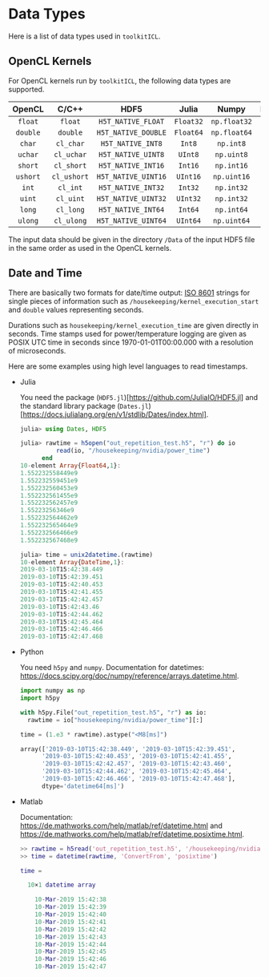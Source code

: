 # Data Types

Here is a list of data types used in `toolkitICL`.


## OpenCL Kernels

For OpenCL kernels run by `toolkitICL`, the following data types are supported.

|  OpenCL  |    C/C++    |         HDF5        |   Julia   |     Numpy    |  Matlab  |
|:--------:|:-----------:|:-------------------:|:---------:|:------------:|:--------:|
|  `float` |   `float`   |  `H5T_NATIVE_FLOAT` | `Float32` | `np.float32` | `single` |
| `double` |   `double`  | `H5T_NATIVE_DOUBLE` | `Float64` | `np.float64` | `double` |
|  `char`  |  `cl_char`  |  `H5T_NATIVE_INT8`  |   `Int8`  |   `np.int8`  |  `int8`  |
|  `uchar` |  `cl_uchar` |  `H5T_NATIVE_UINT8` |  `UInt8`  |  `np.uint8`  |  `uint8` |
|  `short` |  `cl_short` |  `H5T_NATIVE_INT16` |  `Int16`  |  `np.int16`  |  `int16` |
| `ushort` | `cl_ushort` | `H5T_NATIVE_UINT16` |  `UInt16` |  `np.uint16` | `uint16` |
|   `int`  |   `cl_int`  |  `H5T_NATIVE_INT32` |  `Int32`  |  `np.int32`  |  `int32` |
|  `uint`  |  `cl_uint`  | `H5T_NATIVE_UINT32` |  `UInt32` |  `np.int32`  | `uint32` |
|  `long`  |  `cl_long`  |  `H5T_NATIVE_INT64` |  `Int64`  |  `np.int64`  |  `int64` |
|  `ulong` |  `cl_ulong` | `H5T_NATIVE_UINT64` |  `UInt64` |  `np.uint64` | `uint64` |

The input data should be given in the directory `/Data` of the input HDF5 file
in the same order as used in the OpenCL kernels.


## Date and Time

There are basically two formats for date/time output:
[ISO 8601](https://en.wikipedia.org/wiki/ISO_8601) strings for single pieces of
information such as `/housekeeping/kernel_execution_start`
and `double` values representing seconds.

Durations such as `housekeeping/kernel_execution_time` are given directly in
seconds. Time stamps used for power/temperature logging are given as POSIX UTC
time in seconds since 1970-01-01T00:00.000 with a resolution of microseconds.

Here are some examples using high level languages to read timestamps.
- Julia

  You need the package (`HDF5.jl`)[https://github.com/JuliaIO/HDF5.jl] and the
  standard library package (`Dates.jl`)[https://docs.julialang.org/en/v1/stdlib/Dates/index.html].
  ```julia
  julia> using Dates, HDF5

  julia> rawtime = h5open("out_repetition_test.h5", "r") do io
            read(io, "/housekeeping/nvidia/power_time")
        end
  10-element Array{Float64,1}:
  1.552232558449e9
  1.552232559451e9
  1.552232560453e9
  1.552232561455e9
  1.552232562457e9
  1.55223256346e9
  1.552232564462e9
  1.552232565464e9
  1.552232566466e9
  1.552232567468e9

  julia> time = unix2datetime.(rawtime)
  10-element Array{DateTime,1}:
  2019-03-10T15:42:38.449
  2019-03-10T15:42:39.451
  2019-03-10T15:42:40.453
  2019-03-10T15:42:41.455
  2019-03-10T15:42:42.457
  2019-03-10T15:42:43.46
  2019-03-10T15:42:44.462
  2019-03-10T15:42:45.464
  2019-03-10T15:42:46.466
  2019-03-10T15:42:47.468
  ```

- Python

  You need `h5py` and `numpy`.
  Documentation for datetimes: https://docs.scipy.org/doc/numpy/reference/arrays.datetime.html.
  ```python
  import numpy as np
  import h5py

  with h5py.File("out_repetition_test.h5", "r") as io:
    rawtime = io["housekeeping/nvidia/power_time"][:]

  time = (1.e3 * rawtime).astype("<M8[ms]")
  ```
  ```python
  array(['2019-03-10T15:42:38.449', '2019-03-10T15:42:39.451',
        '2019-03-10T15:42:40.453', '2019-03-10T15:42:41.455',
        '2019-03-10T15:42:42.457', '2019-03-10T15:42:43.460',
        '2019-03-10T15:42:44.462', '2019-03-10T15:42:45.464',
        '2019-03-10T15:42:46.466', '2019-03-10T15:42:47.468'],
        dtype='datetime64[ms]')
  ```

- Matlab

  Documentation: https://de.mathworks.com/help/matlab/ref/datetime.html and https://de.mathworks.com/help/matlab/ref/datetime.posixtime.html.
  ```matlab
  >> rawtime = h5read('out_repetition_test.h5', '/housekeeping/nvidia/power_time');
  >> time = datetime(rawtime, 'ConvertFrom', 'posixtime')

  time =

    10×1 datetime array

      10-Mar-2019 15:42:38
      10-Mar-2019 15:42:39
      10-Mar-2019 15:42:40
      10-Mar-2019 15:42:41
      10-Mar-2019 15:42:42
      10-Mar-2019 15:42:43
      10-Mar-2019 15:42:44
      10-Mar-2019 15:42:45
      10-Mar-2019 15:42:46
      10-Mar-2019 15:42:47
  ```
